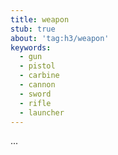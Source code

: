 ```yaml
---
title: weapon
stub: true
about: 'tag:h3/weapon'
keywords:
  - gun
  - pistol
  - carbine
  - cannon
  - sword
  - rifle
  - launcher
---
```

...
